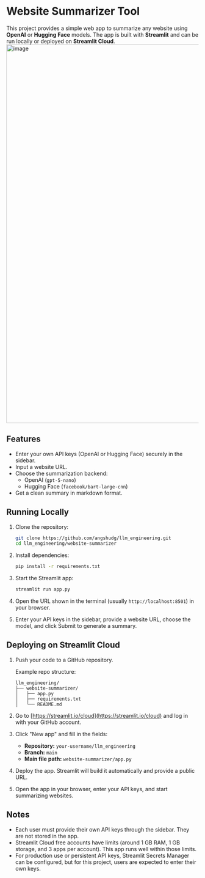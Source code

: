 # Website Summarizer Tool

This project provides a simple web app to summarize any website using **OpenAI** or **Hugging Face** models. The app is built with **Streamlit** and can be run locally or deployed on **Streamlit Cloud**.
<img width="1919" height="991" alt="image" src="https://github.com/user-attachments/assets/ebc25d92-6343-4803-af82-3cba2dd0fe19" />

## Features
- Enter your own API keys (OpenAI or Hugging Face) securely in the sidebar.
- Input a website URL.
- Choose the summarization backend:
  - OpenAI (`gpt-5-nano`)
  - Hugging Face (`facebook/bart-large-cnn`)
- Get a clean summary in markdown format.

## Running Locally

1. Clone the repository:
   ```bash
   git clone https://github.com/angshudg/llm_engineering.git
   cd llm_engineering/website-summarizer
   ```

2. Install dependencies:

   ```bash
   pip install -r requirements.txt
   ```

3. Start the Streamlit app:

   ```bash
   streamlit run app.py
   ```

4. Open the URL shown in the terminal (usually `http://localhost:8501`) in your browser.

5. Enter your API keys in the sidebar, provide a website URL, choose the model, and click Submit to generate a summary.

## Deploying on Streamlit Cloud

1. Push your code to a GitHub repository.

   Example repo structure:

   ```
   llm_engineering/
   ├── website-summarizer/
   │   ├── app.py
   │   ├── requirements.txt
   │   └── README.md
   ```

2. Go to [https://streamlit.io/cloud](https://streamlit.io/cloud) and log in with your GitHub account.

3. Click "New app" and fill in the fields:

   * **Repository:** `your-username/llm_engineering`
   * **Branch:** `main`
   * **Main file path:** `website-summarizer/app.py`

4. Deploy the app. Streamlit will build it automatically and provide a public URL.

5. Open the app in your browser, enter your API keys, and start summarizing websites.

## Notes

* Each user must provide their own API keys through the sidebar. They are not stored in the app.
* Streamlit Cloud free accounts have limits (around 1 GB RAM, 1 GB storage, and 3 apps per account). This app runs well within those limits.
* For production use or persistent API keys, Streamlit Secrets Manager can be configured, but for this project, users are expected to enter their own keys.
